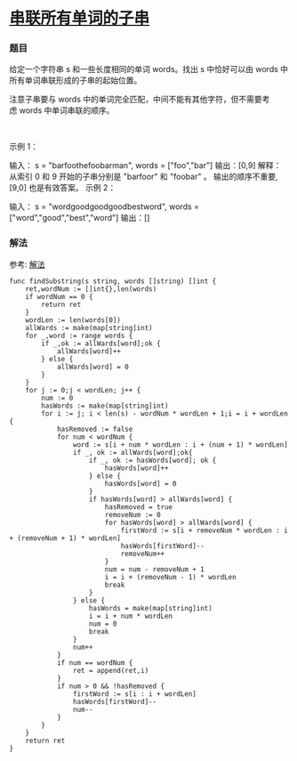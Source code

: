 # [串联所有单词的子串](https://leetcode-cn.com/problems/substring-with-concatenation-of-all-words/)

### 题目
给定一个字符串 s 和一些长度相同的单词 words。找出 s 中恰好可以由 words 中所有单词串联形成的子串的起始位置。

注意子串要与 words 中的单词完全匹配，中间不能有其他字符，但不需要考虑 words 中单词串联的顺序。

 

示例 1：

输入：
  s = "barfoothefoobarman",
  words = ["foo","bar"]
输出：[0,9]
解释：
从索引 0 和 9 开始的子串分别是 "barfoor" 和 "foobar" 。
输出的顺序不重要, [9,0] 也是有效答案。
示例 2：

输入：
  s = "wordgoodgoodgoodbestword",
  words = ["word","good","best","word"]
输出：[]

### 解法

参考: [解法](https://leetcode-cn.com/problems/substring-with-concatenation-of-all-words/solution/xiang-xi-tong-su-de-si-lu-fen-xi-duo-jie-fa-by-w-6/)

```
func findSubstring(s string, words []string) []int {
	ret,wordNum := []int{},len(words)
	if wordNum == 0 {
		return ret
	}
	wordLen := len(words[0])
	allWards := make(map[string]int)
	for _,word := range words {
		if _,ok := allWards[word];ok {
			allWards[word]++
		} else {
			allWards[word] = 0
		}
	}
	for j := 0;j < wordLen; j++ {
		num := 0
		hasWords := make(map[string]int)
		for i := j; i < len(s) - wordNum * wordLen + 1;i = i + wordLen {
			hasRemoved := false
			for num < wordNum {
				word := s[i + num * wordLen : i + (num + 1) * wordLen]
				if _, ok := allWards[word];ok{
					if _, ok := hasWords[word]; ok {
						hasWords[word]++
					} else {
						hasWords[word] = 0
					}
					if hasWords[word] > allWards[word] {
						hasRemoved = true
						removeNum := 0
						for hasWords[word] > allWards[word] {
							firstWord := s[i + removeNum * wordLen : i + (removeNum + 1) * wordLen]
							hasWords[firstWord]--
							removeNum++
						}
						num = num - removeNum + 1
						i = i + (removeNum - 1) * wordLen
						break
					}
				} else {
					hasWords = make(map[string]int)
					i = i + num * wordLen
					num = 0
					break
				}
				num++
			}
			if num == wordNum {
				ret = append(ret,i)
			}
			if num > 0 && !hasRemoved {
				firstWord := s[i : i + wordLen]
				hasWords[firstWord]--
				num--
			}
		}
	}
	return ret
}
```